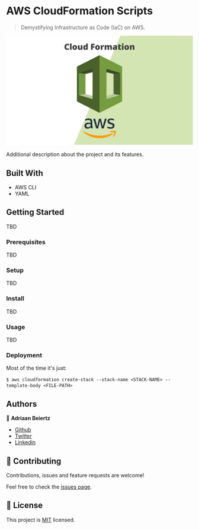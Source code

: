 #  AWS CloudFormation Scripts

> Demystifying Infrastructure as Code (IaC) on AWS.

![screenshot](./cf_screenshot.png)

Additional description about the project and its features.

## Built With

- AWS CLI
- YAML

## Getting Started

TBD

### Prerequisites

TBD

### Setup

TBD

### Install

TBD

### Usage

TBD

### Deployment

Most of the time it's just:

```
$ aws cloudformation create-stack --stack-name <STACK-NAME> --template-body <FILE-PATH>
```

## Authors

👤 **Adriaan Beiertz**

- [Github](https://github.com/adriaanbd)
- [Twitter](https://twitter.com/abeiertz)
- [Linkedin](https://linkedin.com/adriaanbd)

## 🤝 Contributing

Contributions, issues and feature requests are welcome!

Feel free to check the [issues page](issues/).

## 📝 License

This project is [MIT](lic.url) licensed.
